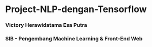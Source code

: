 # Project-NLP-dengan-Tensorflow

<h3>Victory Herawidatama Esa Putra</h3>
<h3>SIB - Pengembang Machine Learning & Front-End Web</h3>
